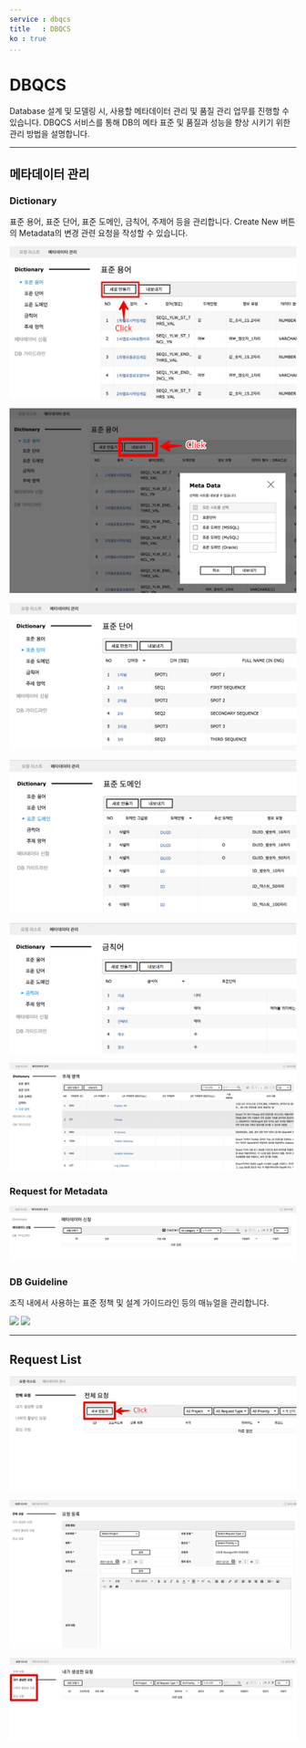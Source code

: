 ```yaml
---
service : dbqcs
title   : DBQCS
ko : true
...
```


<!-- TOC -->

#	DBQCS

Database 설계 및 모델링 시, 사용할 메타데이터 관리 및 품질 관리 업무를 진행할 수 있습니다.
DBQCS 서비스를 통해 DB의 메타 표준 및 품질과 성능을 향상 시키기 위한 관리 방법을 설명합니다. 

--------------------------------------------------------------------------------


##	메타데이터 관리

###	Dictionary

표준 용어, 표준 단어, 표준 도메인, 금칙어, 주제어 등을 관리합니다. 
Create New 버튼의 Metadata의 변경 관련 요청을 작성할 수 있습니다.


![표준 용어는 표준 단어와 표준 도메인으로만 구성할 수 있습니다.][dbqcs_common_1_1_3]


![Meta Data를 엑셀파일로 Export 할 수 있습니다.][dbqcs_common_1_1_4]


![표준 단어는 도메인을 제외하고 사용할 수 있습니다.][dbqcs_common_1_1_5]


![표준도메인은 Database Type 별로 Data Type을 설정할 수 있습니다.][dbqcs_common_1_1_6]


![표준 단어로 대체 가능한 단어는 금칙어로 설정할 수 있습니다.][dbqcs_common_1_1_7]


![Database에서 사용할 주제 영역을 구성할 수 있습니다.][dbqcs_common_1_1_8]





###	Request for Metadata

![Dictionary로 관리되는 메타데이터의 추가/수정/삭제 요청을 할 수 있습니다.][dbqcs_common_2_1]





###	DB Guideline
조직 내에서 사용하는 표준 정책 및 설계 가이드라인 등의 매뉴얼을 관리합니다.

![][dbqcs_common_2_2_A]
![][dbqcs_common_2_2_B]




--------------------------------------------------------------------------------


##	Request List

![DB 성능 및 품질 향상을 위한 요청 및 검수 업무를 관리할 수 있습니다.][dbqcs_common_3_2_A]


![Create New 버튼으로 Request를 작성할 수 있습니다.][dbqcs_common_3_2_B]
 

![모든 요청 목록 / 내가 요청한 목록 / 내게 할당된 요청 목록 / 참조자로 추가된 요청 목록을 의도에 따라 조회할 수 있습니다.][dbqcs_common_3_2_C]





<!-- 이미지 모음 -->
[dbqcs_common_1_1_3]: ./resource/bnr_guide_dbqcs_common_1_1_3.png
[dbqcs_common_1_1_4]: ./resource/bnr_guide_dbqcs_common_1_1_4.png
[dbqcs_common_1_1_5]: ./resource/bnr_guide_dbqcs_common_1_1_5.png
[dbqcs_common_1_1_6]: ./resource/bnr_guide_dbqcs_common_1_1_6.png
[dbqcs_common_1_1_7]: ./resource/bnr_guide_dbqcs_common_1_1_7.png
[dbqcs_common_1_1_8]: ./resource/bnr_guide_dbqcs_common_1_1_8.png
[dbqcs_common_2_1]:   ./resource/bnr_guide_dbqcs_common_2_1.png
[dbqcs_common_2_2_A]: ./resource/bnr_guide_dbqcs_common_2_2_A.png
[dbqcs_common_2_2_B]: ./resource/bnr_guide_dbqcs_common_2_2_B.png
[dbqcs_common_3_2_A]: ./resource/bnr_guide_dbqcs_common_3_2_A.png
[dbqcs_common_3_2_B]: ./resource/bnr_guide_dbqcs_common_3_2_B.png
[dbqcs_common_3_2_C]: ./resource/bnr_guide_dbqcs_common_3_2_C.png

